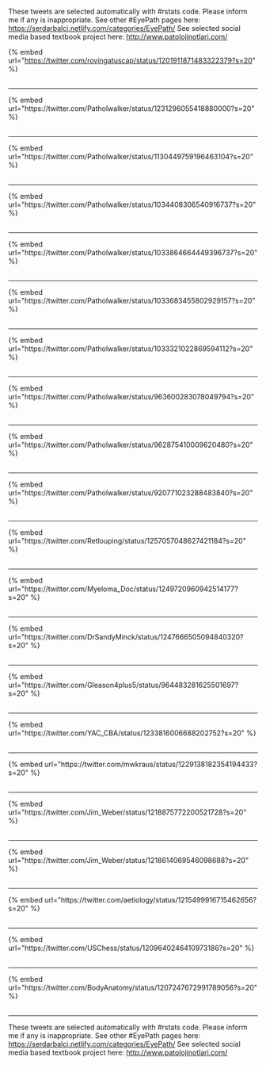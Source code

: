 

These tweets are selected automatically with #rstats code. Please inform me if any is inappropriate.
See other #EyePath pages here: https://serdarbalci.netlify.com/categories/EyePath/ 
See selected social media based textbook project here: http://www.patolojinotlari.com/

{% embed url="https://twitter.com/rovingatuscap/status/1201911871483322379?s=20" %}<br>
<br>
<hr>
{% embed url="https://twitter.com/Patholwalker/status/1231296055418880000?s=20" %}<br>
<br>
<hr>
{% embed url="https://twitter.com/Patholwalker/status/1130449759196463104?s=20" %}<br>
<br>
<hr>
{% embed url="https://twitter.com/Patholwalker/status/1034408306540916737?s=20" %}<br>
<br>
<hr>
{% embed url="https://twitter.com/Patholwalker/status/1033864664449396737?s=20" %}<br>
<br>
<hr>
{% embed url="https://twitter.com/Patholwalker/status/1033683455802929157?s=20" %}<br>
<br>
<hr>
{% embed url="https://twitter.com/Patholwalker/status/1033321022869594112?s=20" %}<br>
<br>
<hr>
{% embed url="https://twitter.com/Patholwalker/status/963600283078049794?s=20" %}<br>
<br>
<hr>
{% embed url="https://twitter.com/Patholwalker/status/962875410009620480?s=20" %}<br>
<br>
<hr>
{% embed url="https://twitter.com/Patholwalker/status/920771023288483840?s=20" %}<br>
<br>
<hr>
{% embed url="https://twitter.com/Retlouping/status/1257057048627421184?s=20" %}<br>
<br>
<hr>
{% embed url="https://twitter.com/Myeloma_Doc/status/1249720960942514177?s=20" %}<br>
<br>
<hr>
{% embed url="https://twitter.com/DrSandyMinck/status/1247666505094840320?s=20" %}<br>
<br>
<hr>
{% embed url="https://twitter.com/Gleason4plus5/status/964483281625501697?s=20" %}<br>
<br>
<hr>
{% embed url="https://twitter.com/YAC_CBA/status/1233816006688202752?s=20" %}<br>
<br>
<hr>
{% embed url="https://twitter.com/mwkraus/status/1229138182354194433?s=20" %}<br>
<br>
<hr>
{% embed url="https://twitter.com/Jim_Weber/status/1218875772200521728?s=20" %}<br>
<br>
<hr>
{% embed url="https://twitter.com/Jim_Weber/status/1218614069546098688?s=20" %}<br>
<br>
<hr>
{% embed url="https://twitter.com/aetiology/status/1215499916715462656?s=20" %}<br>
<br>
<hr>
{% embed url="https://twitter.com/USChess/status/1209640246410973186?s=20" %}<br>
<br>
<hr>
{% embed url="https://twitter.com/BodyAnatomy/status/1207247672991789056?s=20" %}<br>
<br>
<hr>


These tweets are selected automatically with #rstats code. Please inform me if any is inappropriate.
See other #EyePath pages here: https://serdarbalci.netlify.com/categories/EyePath/ 
See selected social media based textbook project here: http://www.patolojinotlari.com/
